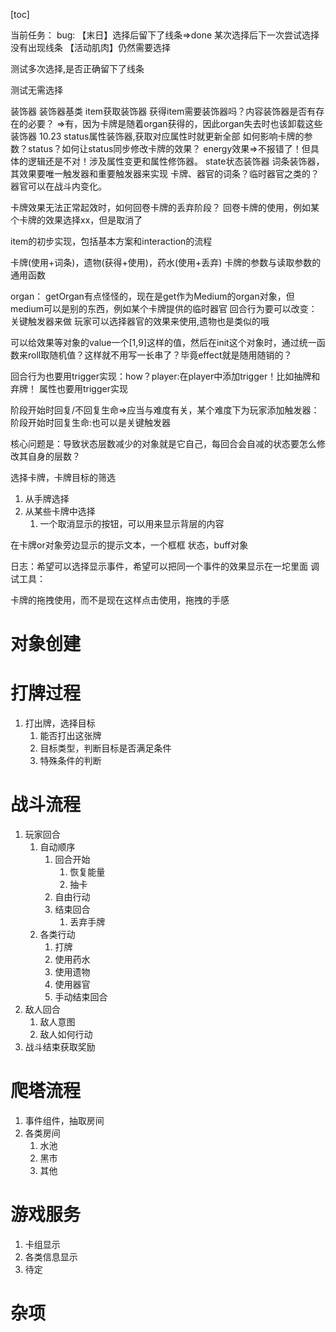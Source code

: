 [toc]

当前任务：
bug:
    【末日】选择后留下了线条=>done
    某次选择后下一次尝试选择没有出现线条
    【活动肌肉】仍然需要选择



测试多次选择,是否正确留下了线条

测试无需选择

装饰器
    装饰器基类
    item获取装饰器
        获得item需要装饰器吗？内容装饰器是否有存在的必要？
            =>有，因为卡牌是随着organ获得的，因此organ失去时也该卸载这些装饰器 10.23
    status属性装饰器,获取对应属性时就更新全部
        如何影响卡牌的参数？status？如何让status同步修改卡牌的效果？
        energy效果=>不报错了！但具体的逻辑还是不对！涉及属性变更和属性修饰器。
    state状态装饰器
    词条装饰器，其效果要唯一触发器和重要触发器来实现
        卡牌、器官的词条？临时器官之类的？器官可以在战斗内变化。

卡牌效果无法正常起效时，如何回卷卡牌的丢弃阶段？
    回卷卡牌的使用，例如某个卡牌的效果选择xx，但是取消了

item的初步实现，包括基本方案和interaction的流程

卡牌(使用+词条)，遗物(获得+使用)，药水(使用+丢弃)
    卡牌的参数与读取参数的通用函数

organ：
    getOrgan有点怪怪的，现在是get作为Medium的organ对象，但medium可以是别的东西，例如某个卡牌提供的临时器官
回合行为要可以改变：关键触发器来做
    玩家可以选择器官的效果来使用,遗物也是类似的哦

可以给效果等对象的value一个[1,9]这样的值，然后在init这个对象时，通过统一函数来roll取随机值？这样就不用写一长串了？毕竟effect就是随用随销的？

回合行为也要用trigger实现：how？player:在player中添加trigger！比如抽牌和弃牌！
属性也要用trigger实现

阶段开始时回复/不回复生命=>应当与难度有关，某个难度下为玩家添加触发器：阶段开始时回复生命:也可以是关键触发器

核心问题是：导致状态层数减少的对象就是它自己，每回合会自减的状态要怎么修改其自身的层数？

选择卡牌，卡牌目标的筛选
1. 从手牌选择
2. 从某些卡牌中选择
    1. 一个取消显示的按钮，可以用来显示背层的内容

在卡牌or对象旁边显示的提示文本，一个框框
    状态，buff对象

日志：希望可以选择显示事件，希望可以把同一个事件的效果显示在一坨里面
调试工具：

卡牌的拖拽使用，而不是现在这样点击使用，拖拽的手感

# 对象创建

# 打牌过程

1. 打出牌，选择目标
    1. 能否打出这张牌
    2. 目标类型，判断目标是否满足条件
    3. 特殊条件的判断

# 战斗流程

1. 玩家回合
    1. 自动顺序
        1. 回合开始
            1. 恢复能量
            2. 抽卡
        2. 自由行动
        3. 结束回合
            1. 丢弃手牌
    2. 各类行动
        1. 打牌
        2. 使用药水
        3. 使用遗物
        4. 使用器官
        5. 手动结束回合
2. 敌人回合
    1. 敌人意图
    2. 敌人如何行动
3. 战斗结束获取奖励

# 爬塔流程

1. 事件组件，抽取房间
2. 各类房间
    1. 水池
    2. 黑市
    3. 其他

# 游戏服务

1. 卡组显示
2. 各类信息显示
3. 待定

# 杂项




